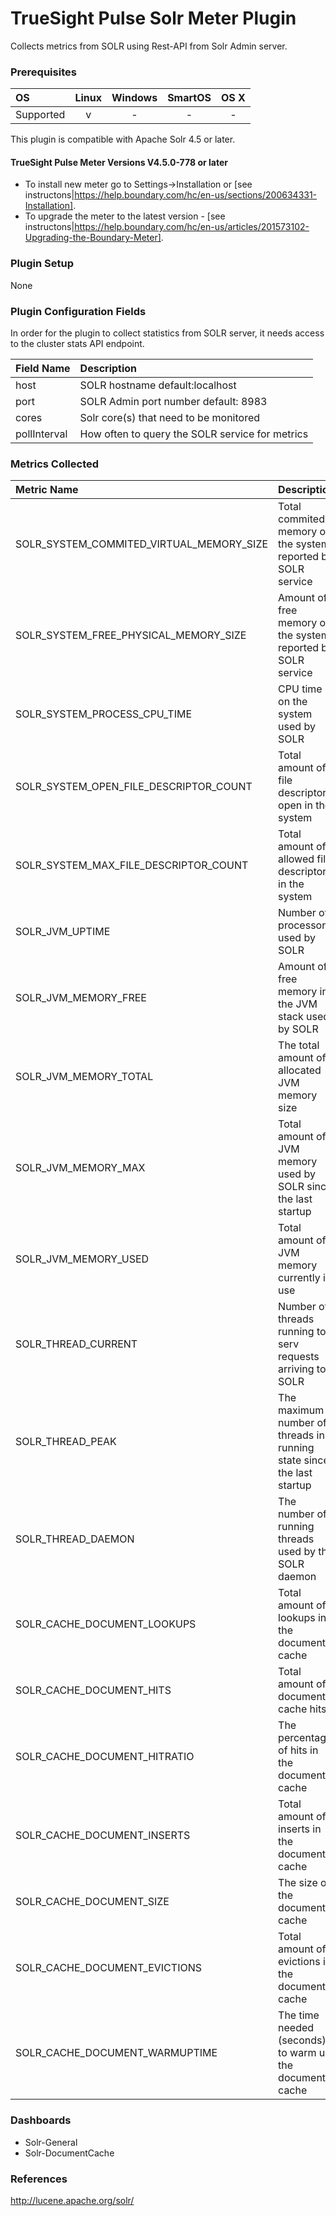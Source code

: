 TrueSight Pulse Solr Meter Plugin
===================================

Collects metrics from SOLR using Rest-API from Solr Admin server.

### Prerequisites

|     OS    | Linux | Windows | SmartOS | OS X |
|:----------|:-----:|:-------:|:-------:|:----:|
| Supported |   v   |    -    |    -    |  -   |

This plugin is compatible with Apache Solr 4.5 or later.

#### TrueSight Pulse Meter Versions V4.5.0-778 or later

- To install new meter go to Settings->Installation or [see instructons|https://help.boundary.com/hc/en-us/sections/200634331-Installation]. 
- To upgrade the meter to the latest version - [see instructons|https://help.boundary.com/hc/en-us/articles/201573102-Upgrading-the-Boundary-Meter].

### Plugin Setup

None

### Plugin Configuration Fields

In order for the plugin to collect statistics from SOLR server, it needs access to the cluster stats API endpoint.

|Field Name     |Description                                         |
|:--------------|:---------------------------------------------------|
|host		        |SOLR hostname default:localhost		                 |
|port           |SOLR Admin port number  default: 8983		           |
|cores		      |Solr core(s) that need to be monitored		           |
|pollInterval   |How often to query the SOLR service for metrics     |

### Metrics Collected

|Metric Name                             |Description                                                             |
|:---------------------------------------|:-----------------------------------------------------------------------|
|SOLR_SYSTEM_COMMITED_VIRTUAL_MEMORY_SIZE|Total commited memory on the system reported by SOLR service            |
|SOLR_SYSTEM_FREE_PHYSICAL_MEMORY_SIZE   |Amount of free memory on the system reported by SOLR service            |
|SOLR_SYSTEM_PROCESS_CPU_TIME            |CPU time on the system used by SOLR                                     |
|SOLR_SYSTEM_OPEN_FILE_DESCRIPTOR_COUNT  |Total amount of file descriptors open in the system                     |
|SOLR_SYSTEM_MAX_FILE_DESCRIPTOR_COUNT   |Total amount of allowed file descriptors in the system                  |
|SOLR_JVM_UPTIME                         |Number of processors used by SOLR                                       |
|SOLR_JVM_MEMORY_FREE                    |Amount of free memory in the JVM stack used by SOLR                     |
|SOLR_JVM_MEMORY_TOTAL                   |The total amount of allocated JVM memory size                           |
|SOLR_JVM_MEMORY_MAX                     |Total amount of JVM memory used by SOLR since the last startup          |
|SOLR_JVM_MEMORY_USED                    |Total amount of JVM memory currently in use                             |
|SOLR_THREAD_CURRENT                     |Number of threads running to serv requests arriving to SOLR             |
|SOLR_THREAD_PEAK                        |The maximum number of threads in running state since the last startup   |
|SOLR_THREAD_DAEMON                      |The number of running threads used by the SOLR daemon                   |
|SOLR_CACHE_DOCUMENT_LOOKUPS             |Total amount of lookups in the document cache                           |
|SOLR_CACHE_DOCUMENT_HITS                |Total amount of document cache hits                                     |
|SOLR_CACHE_DOCUMENT_HITRATIO            |The percentage of hits in the document cache                            |
|SOLR_CACHE_DOCUMENT_INSERTS             |Total amount of inserts in the document cache                           |
|SOLR_CACHE_DOCUMENT_SIZE                |The size of the document cache                                          |
|SOLR_CACHE_DOCUMENT_EVICTIONS           |Total amount of evictions in the document cache                         |
|SOLR_CACHE_DOCUMENT_WARMUPTIME          |The time needed (seconds) to warm up the document cache                 |

### Dashboards

- Solr-General
- Solr-DocumentCache

### References

http://lucene.apache.org/solr/
